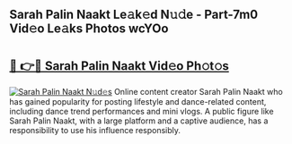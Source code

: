 ## Sarah Palin Naakt Le𝚊k𝚎d N𝚞𝚍e - Part-7m0 Vid𝚎o Le𝚊ks Photos wcYOo

# <h2><a href="http://fb4izvd.evod.top/?m=Sarah+Palin+Naakt">🔗 👉🔴 Sarah Palin Naakt Vid𝚎o Ph𝚘t𝚘s</a></h2>

[![Sarah Palin Naakt N𝚞d𝚎s](https://i.imgur.com/8V9OHl7.gif)](http://fb4izvd.evod.top/?m=Sarah+Palin+Naakt)
Online content creator Sarah Palin Naakt who has gained popularity for posting lifestyle and dance-related content, including dance trend performances and mini vlogs. A public figure like Sarah Palin Naakt, with a large platform and a captive audience, has a responsibility to use his influence responsibly. 
